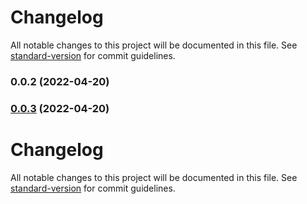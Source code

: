 # Changelog

All notable changes to this project will be documented in this file. See [standard-version](https://github.com/conventional-changelog/standard-version) for commit guidelines.

### 0.0.2 (2022-04-20)

### [0.0.3](///compare/v0.0.2...v0.0.3) (2022-04-20)

# Changelog

All notable changes to this project will be documented in this file. See [standard-version](https://github.com/conventional-changelog/standard-version) for commit guidelines.
